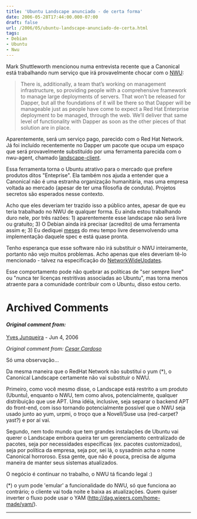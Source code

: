 ```yaml
---
title: 'Ubuntu Landscape anunciado - de certa forma'
date: 2006-05-28T17:44:00.000-07:00
draft: false
url: /2006/05/ubuntu-landscape-anunciado-de-certa.html
tags: 
- Debian
- Ubuntu
- Nwu
---
```


Mark Shuttleworth mencionou numa entrevista recente que a Canonical está trabalhando num serviço que irá provavelmente chocar com o [NWU](http://www.cetico.org/nwu):  

> There is, additionally, a team that’s working on management infrastructure, so providing people with a comprehensive framework to manage large deployments of servers. That won’t be released for Dapper, but all the foundations of it will be there so that Dapper will be manageable just as people have come to expect a Red Hat Enterprise deployment to be managed, through the web. We’ll deliver that same level of functionality with Dapper as soon as the other pieces of that solution are in place.

  
Aparentemente, será um serviço pago, parecido com o Red Hat Network. Já foi incluído recentemente no Dapper um pacote que ocupa um espaço que será provavelmente substituído por uma ferramenta parecida com o nwu-agent, chamado [landscape-client](http://packages.ubuntu.com/dapper/admin/landscape-client).  
  
Essa ferramenta torna o Ubuntu atrativo para o mercado que prefere produtos ditos "Enteprise". Ela também nos ajuda a entender que a Canonical não é uma estranha organização humanitária, mas uma empresa voltada ao mercado (apesar de ter uma filosofia de conduta). Projetos secretos são esperados nesse contexto.  
  
Acho que eles deveriam ter trazido isso a público antes, apesar de que eu teria trabalhado no NWU de qualquer forma. Eu ainda estou trabalhando duro nele, por três razões: 1) aparentemente esse landscape não será livre ou gratuito; 3) O Debian ainda irá precisar (acredito) de uma ferramenta assim e; 3) Eu dediquei [meses](https://dev.ubuntubrasil.org/trac/nwu/timeline?from=05%2F29%2F06&daysback=360&milestone=on&ticket=on&changeset=on&wiki=on&update=Update) do meu tempo livre desenvolvendo uma implementação daquele spec e está quase pronta.  
  
Tenho esperança que esse software não irá substituir o NWU inteiramente, portanto não vejo muitos problemas. Acho apenas que eles deveriam tê-lo mencionado - talvez na especificação do [NetworkWideUpdates](https://wiki.ubuntu.com/NetworkWideUpdates).  
  
Esse comportamento pode não quebrar as políticas de "ser sempre livre" ou "nunca ter licenças restritivas associadas ao Ubuntu", mas torna menos atraente para a comunidade contribuir com o Ubuntu, disso estou certo.
# Archived Comments

#### _Original comment from:_
[Yves Junqueira](https://www.blogger.com/profile/00104361785049371212 "noreply@blogger.com") - <time datetime="2006-05-31T16:45:00.000-07:00">Jun 4, 2006</time>

_Original comment from: [Cesar Cardoso](http://fudeblog.zyakannazio.eti.br)_  
  
Só uma observação...  
  
Da mesma maneira que o RedHat Network não substitui o yum (\*), o Canonical Landscape certamente não vai substituir o NWU.  
  
Primeiro, como você mesmo disse, o Landscape está restrito a um produto (Ubuntu), enquanto o NWU, tem como alvos, potencialmente, qualquer distribuição que use APT. Uma idéia, inclusive, seja separar o backend APT do front-end, com isso tornando potencialmente possível que o NWU seja usado junto ao yum, urpmi, o troço que a Novell/Suse usa (red-carpet? yast?) e por aí vai.  
  
Segundo, nem todo mundo que tem grandes instalações de Ubuntu vai querer o Landscape embora queira ter um gerenciamento centralizado de pacotes, seja por necessidades específicas (ex. pacotes customizados), seja por política da empresa, seja por, sei lá, o sysadmin acha o nome Canonical horroroso. Essa gente, que não é pouca, precisa de alguma maneira de manter seus sistemas atualizados.  
  
O negócio é continuar no trabalho, o NWU tá ficando legal :)  
  
(\*) o yum pode 'emular' a funcionalidade do NWU, só que funciona ao contrário; o cliente vai toda noite e baixa as atualizações. Quem quiser inverter o fluxo pode usar o YAM (http://dag.wieers.com/home-made/yam/).
<hr />
